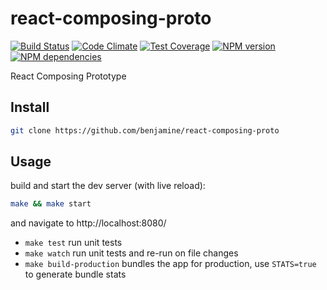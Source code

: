react-composing-proto
====
[![Build Status](https://secure.travis-ci.org/benjamine/react-composing-proto.svg)](http://travis-ci.org/benjamine/react-composing-proto)
[![Code Climate](https://codeclimate.com/github/benjamine/react-composing-proto/badges/gpa.svg)](https://codeclimate.com/github/benjamine/react-composing-proto)
[![Test Coverage](https://codeclimate.com/github/benjamine/react-composing-proto/badges/coverage.svg)](https://codeclimate.com/github/benjamine/react-composing-proto)
[![NPM version](https://badge.fury.io/js/react-composing-proto.svg)](http://badge.fury.io/js/react-composing-proto)
[![NPM dependencies](https://david-dm.org/benjamine/react-composing-proto.svg)](https://david-dm.org/benjamine/react-composing-proto)


React Composing Prototype

Install
-------
``` sh
git clone https://github.com/benjamine/react-composing-proto
```

Usage
-----
build and start the dev server (with live reload):
``` sh
make && make start
```
and navigate to http://localhost:8080/

- `make test` run unit tests
- `make watch` run unit tests and re-run on file changes
- `make build-production` bundles the app for production, use `STATS=true` to generate bundle stats
